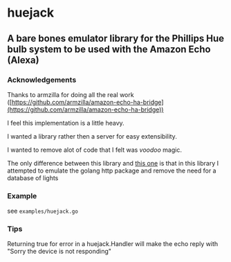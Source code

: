 # huejack
## A bare bones emulator library for the Phillips Hue bulb system to be used with the Amazon Echo (Alexa)

### Acknowledgements
Thanks to armzilla for doing all the real work ([https://github.com/armzilla/amazon-echo-ha-bridge](https://github.com/armzilla/amazon-echo-ha-bridge))

I feel this implementation is a little heavy.

I wanted a library rather then a server for easy extensibility.

I wanted to remove alot of code that I felt was _voodoo_ magic.

The only difference between this library and [this one](https://github.com/pborges/huemulator) is that in this library I attempted to emulate the golang http package and remove the need for a database of lights
### Example
see ```examples/huejack.go```

### Tips

Returning true for error in a huejack.Handler will make the echo reply with "Sorry the device is not responding"